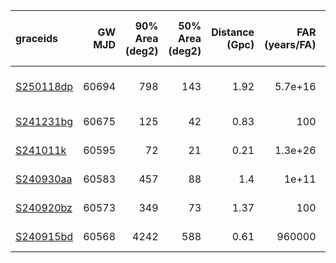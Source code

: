 | graceids                                                          |   GW MJD |   90% Area (deg2) |   50% Area (deg2) |   Distance (Gpc) |   FAR (years/FA) |   Mass (M_sol) | Chirp Mass (left edge)   | gcnids                                                                      | time   | probability   | start                   | comments                   |
|:------------------------------------------------------------------|---------:|------------------:|------------------:|-----------------:|-----------------:|---------------:|:-------------------------|:----------------------------------------------------------------------------|:-------|:--------------|:------------------------|:---------------------------|
| [S250118dp](https://gracedb.ligo.org/superevents/S250118dp/view/) |    60694 |               798 |               143 |             1.92 |          5.7e+16 |             71 |                          | [2025-01-18T17:05:23](https://fritz.science/gcn_events/2025-01-18T17:05:23) |        |               |                         | plan has zero observations |
| [S241231bg](https://gracedb.ligo.org/superevents/S241231bg/view/) |    60675 |               125 |                42 |             0.83 |        100       |             36 |                          | [2024-12-31T05:41:34](https://fritz.science/gcn_events/2024-12-31T05:41:34) | 900.0  | 0.6           | 2024-12-31T05:42:22.650 | fails mass criteria        |
| [S241011k](https://gracedb.ligo.org/superevents/S241011k/view/)   |    60595 |                72 |                21 |             0.21 |          1.3e+26 |             12 |                          | [2024-10-11T23:38:35](https://fritz.science/gcn_events/2024-10-11T23:38:35) | 300.0  | 0.52          | 2024-10-12T02:12:49.314 | fails mass criteria        |
| [S240930aa](https://gracedb.ligo.org/superevents/S240930aa/view/) |    60583 |               457 |                88 |             1.4  |          1e+11   |             51 |                          | [2024-09-30T04:00:00](https://fritz.science/gcn_events/2024-09-30T04:00:00) | 660.0  | 0.62          | 2024-09-30T04:00:44.802 | fails mass criteria        |
| [S240920bz](https://gracedb.ligo.org/superevents/S240920bz/view/) |    60573 |               349 |                73 |             1.37 |        100       |             53 |                          | [2024-09-20T07:34:24](https://fritz.science/gcn_events/2024-09-20T07:34:24) | 1080.0 | 0.51          | 2024-09-20T07:35:15.306 | fails mass criteria        |
| [S240915bd](https://gracedb.ligo.org/superevents/S240915bd/view/) |    60568 |              4242 |               588 |             0.61 |     960000       |             24 |                          | [2024-09-15T10:51:51](https://fritz.science/gcn_events/2024-09-15T10:51:51) | 600.0  | 0.94          | 2024-09-15T11:16:06.636 | fails mass criteria        |